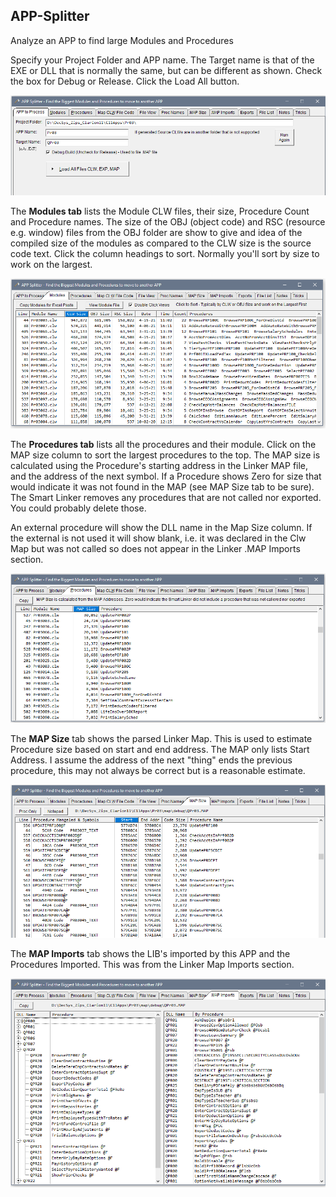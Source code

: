 ## APP-Splitter
 Analyze an APP to find large Modules and Procedures

Specify your Project Folder and APP name. The Target name is that of the EXE or DLL that is normally the same, but can be different as shown. Check the box for Debug or Release. Click the Load All button.

![AppPick](images/readme_app1.png)

The **Modules tab** lists the Module CLW files, their size, Procedure Count and Procedure names. The size of the OBJ (object code) and RSC (resource e.g. window) files from the OBJ folder are show to give and idea of the compiled size of the modules as compared to the CLW size is the source code text. Click the column headings to sort. Normally you'll sort by size to work on the largest.

![ModulesTab](images/readme_mod1.png)

The **Procedures tab** lists all the procedures and their module. Click on the MAP size column to sort the largest procedures to the top. The MAP size is calculated using the Procedure's starting address in the Linker MAP file, and the address of the next symbol. If a Procedure shows Zero for size that would indicate it was not found in the MAP (see MAP Size tab to be sure). The Smart Linker removes any procedures that are not called nor exported. You could probably delete those.

An external procedure will show the DLL name in the Map Size column. If the external is not used it will show blank, i.e. it was declared in the Clw Map but was not called so does not appear in the Linker .MAP Imports section.

![ProcsTab](images/readme_proc1.png)

The **MAP Size** tab shows the parsed Linker Map. This is used to estimate Procedure size based on start and end address. The MAP only lists Start Address. I assume the address of the next "thing" ends the previous procedure, this may not always be correct but is a reasonable estimate.

![MapSize](images/readme_mapsize1.png)

The **MAP Imports** tab shows the LIB's imported by this APP and the Procedures Imported. This was from the Linker Map Imports section.

![Imports](images/readme_mapimp1.png)

